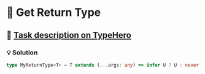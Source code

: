 # 📝 Get Return Type

## 🔗 [Task description on TypeHero](https://typehero.dev/challenge/get-return-type)

### 💡 Solution

```typescript
type MyReturnType<T> = T extends (...args: any) => infer U ? U : never;
```
